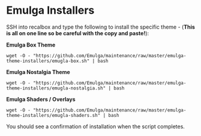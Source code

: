 # Emulga Installers

SSH into recalbox and type the following to install the specific theme - (**This is all on one line so be careful with the copy and paste!**):

**Emulga Box Theme**

`wget -O - "https://github.com/Emulga/maintenance/raw/master/emulga-theme-installers/emugla-box.sh" | bash`

**Emulga Nostalgia Theme**

`wget -O - "https://github.com/Emulga/maintenance/raw/master/emulga-theme-installers/emugla-nostalgia.sh" | bash`

**Emulga Shaders / Overlays**

`wget -O - "https://github.com/Emulga/maintenance/raw/master/emulga-theme-installers/emugla-shaders.sh" | bash`

You should see a confirmation of installation when the script completes.
